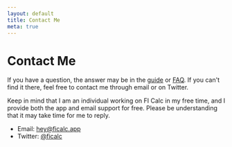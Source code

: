```yaml
---
layout: default
title: Contact Me
meta: true
---
```


# Contact Me

If you have a question, the answer may be in the [guide](https://guide.ficalc.app) or [FAQ](/other/faq).
If you can't find it there, feel free to contact me through email or on Twitter.

Keep in mind that I am an individual working on FI Calc in my free time, and I provide both the
app and email support for free. Please be understanding that it may take time for me to reply.

- Email: [hey@ficalc.app](mailto:hey@ficalc.app)
- Twitter: [@ficalc](https://twitter.com/ficalc)
